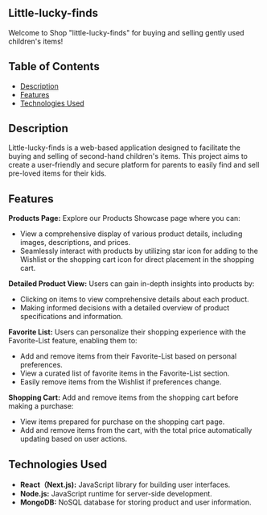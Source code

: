 ## Little-lucky-finds 

Welcome to Shop "little-lucky-finds" for buying and selling gently used children's items!

## Table of Contents
- [Description](#description)
- [Features](#features)
- [Technologies Used](#technologies-used)
  
## Description
Little-lucky-finds is a web-based application designed to facilitate the buying and selling of second-hand children's items. This project aims to create a user-friendly and secure platform for parents to easily find and sell pre-loved items for their kids.

## Features

**Products Page:** Explore our Products Showcase page where you can:

- View a comprehensive display of various product details, including images, descriptions, and prices.
- Seamlessly interact with products by utilizing star icon for adding to the Wishlist or the shopping cart icon for direct placement in the shopping cart.
  
**Detailed Product View:** Users can gain in-depth insights into products by:
- Clicking on items to view comprehensive details about each product.
- Making informed decisions with a detailed overview of product specifications and information.
  
**Favorite List:** Users can personalize their shopping experience with the Favorite-List feature, enabling them to:

- Add and remove items from their Favorite-List based on personal preferences.
- View a curated list of favorite items in the Favorite-List section.
- Easily remove items from the Wishlist if preferences change.
  
**Shopping Cart:** Add and remove items from the shopping cart before making a purchase:
- View items prepared for purchase on the shopping cart page.
- Add and remove items from the cart, with the total price automatically updating based on user actions.

## Technologies Used
- **React（Next.js):** JavaScript library for building user interfaces.
- **Node.js:** JavaScript runtime for server-side development.
- **MongoDB:** NoSQL database for storing product and user information.
